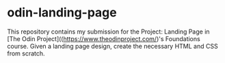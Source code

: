 # odin-landing-page
This repository contains my submission for the Project: Landing Page in [The Odin Project]((https://www.theodinproject.com/)'s Foundations course. Given a landing page design, create the necessary HTML and CSS from scratch.
